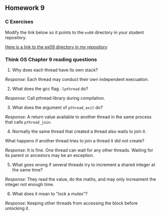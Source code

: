 ## Homework 9

### C Exercises

Modify the link below so it points to the `ex09` directory in your
student repository.

[Here is a link to the ex09 directory in my repository](https://github.com/YOUR_GITHUB_USERNAME_HERE/ExercisesInC/tree/master/exercises/ex09)

### Think OS Chapter 9 reading questions

1) Why does each thread have its own stack?

*Response:* Each thread may conduct their own independent execuation.

2) What does the gcc flag `-lpthread` do?

*Response:* Call pthread library during compilation.

3) What does the argument of `pthread_exit` do?

*Response:* A return value available to another thread in the same process that calls `pthread_join`.

4) Normally the same thread that created a thread also waits to join it.

What happens if another thread tries to join a thread it did not create?

*Response:* It is fine. One thread can wait for any other threads. Waiting for its parent or ancestors may be an exception.

5) What goes wrong if several threads try to increment a shared integer at the same time?

*Response:* They read the value, do the maths, and may only increament the integer not enough time.

6) What does it mean to "lock a mutex"?

*Response:* Keeping other threads from accessing the block before unlocking it.